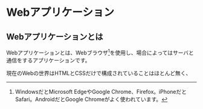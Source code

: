 # Webアプリケーション

## Webアプリケーションとは

Webアプリケーションとは、Webブラウザ[^1]を使用し、場合によってはサーバと通信をするアプリケーションです。

現在のWebの世界はHTMLとCSSだけで構成されていることはほとんど無く、

[^1]: WindowsだとMicrosoft EdgeやGoogle Chrome、Firefox。iPhoneだとSafari。AndroidだとGoogle Chromeがよく使われています。
